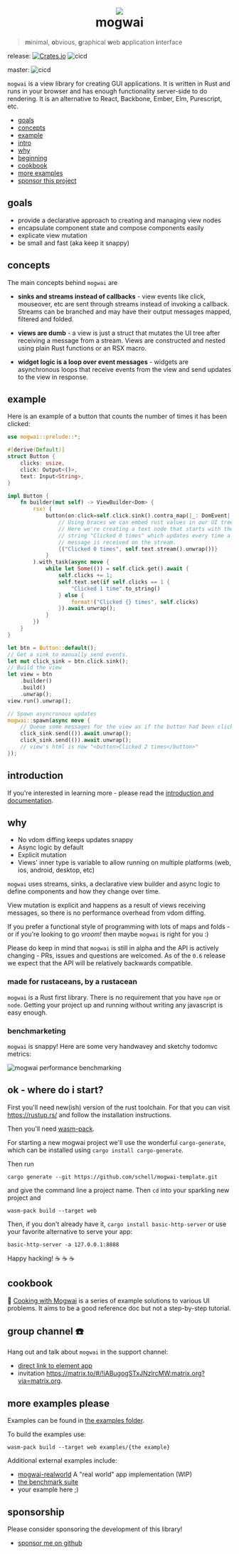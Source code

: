 <div align="center">
  <h1>
      <img src="https://raw.githubusercontent.com/schell/mogwai/master/img/gizmo.svg" />
    <br />
    mogwai
  </h1>
</div>

> **m**inimal, **o**bvious, **g**raphical **w**eb **a**pplication **i**nterface

release: [![Crates.io][ci]][cl] ![cicd](https://github.com/schell/mogwai/workflows/cicd/badge.svg?branch=release)

master: ![cicd](https://github.com/schell/mogwai/workflows/cicd/badge.svg?branch=master)

[ci]: https://img.shields.io/crates/v/mogwai.svg
[cl]: https://crates.io/crates/mogwai/

`mogwai` is a view library for creating GUI applications.
It is written in Rust and runs in your browser and has enough functionality server-side
to do rendering. It is an alternative to React, Backbone, Ember, Elm, Purescript, etc.

- [goals](#goals)
- [concepts](#concepts)
- [example](#example)
- [intro](#introduction)
- [why](#why)
- [beginning](#ok---where-do-i-start)
- [cookbook](#cookbook)
- [more examples](#more-examples)
- [sponsor this project](#sponsorship)

## goals

* provide a declarative approach to creating and managing view nodes
* encapsulate component state and compose components easily
* explicate view mutation
* be small and fast (aka keep it snappy)

## concepts
The main concepts behind `mogwai` are

* **sinks and streams instead of callbacks** - view events like click, mouseover, etc are sent
  through streams instead of invoking a callback. Streams can be branched and may have their
  output messages mapped, filtered and folded.

* **views are dumb** - a view is just a struct that mutates the UI tree after
  receiving a message from a stream.
  Views are constructed and nested using plain Rust functions or an RSX macro.

* **widget logic is a loop over event messages** - widgets are
  asynchronous loops that receive events from the view and send updates
  to the view in response.

## example
Here is an example of a button that counts the number of times it has been clicked:

```rust
use mogwai::prelude::*;

#[derive(Default)]
struct Button {
    clicks: usize,
    click: Output<()>,
    text: Input<String>,
}

impl Button {
    fn builder(mut self) -> ViewBuilder<Dom> {
        rsx! (
            button(on:click=self.click.sink().contra_map(|_: DomEvent| ())) {
                // Using braces we can embed rust values in our UI tree.
                // Here we're creating a text node that starts with the
                // string "Clicked 0 times" which updates every time a
                // message is received on the stream.
                {("Clicked 0 times", self.text.stream().unwrap())}
            }
        ).with_task(async move {
            while let Some(()) = self.click.get().await {
                self.clicks += 1;
                self.text.set(if self.clicks == 1 {
                    "Clicked 1 time".to_string()
                } else {
                    format!("Clicked {} times", self.clicks)
                }).await.unwrap();
            }
        })
    }
}

let btn = Button::default();
// Get a sink to manually send events.
let mut click_sink = btn.click.sink();
// Build the view
let view = btn
    .builder()
    .build()
    .unwrap();
view.run().unwrap();

// Spawn asyncronous updates
mogwai::spawn(async move {
    // Queue some messages for the view as if the button had been clicked:
    click_sink.send(()).await.unwrap();
    click_sink.send(()).await.unwrap();
    // view's html is now "<button>Clicked 2 times</button>"
});
```

## introduction
If you're interested in learning more - please read the [introduction and
documentation](https://docs.rs/mogwai/).

## why
* No vdom diffing keeps updates snappy
* Async logic by default
* Explicit mutation
* Views' inner type is variable to allow running on multiple platforms
  (web, ios, android, desktop, etc)

`mogwai` uses streams, sinks, a declarative view builder and async
logic to define components and how they change over time.

View mutation is explicit and happens as a result of views receiving messages, so there
is no performance overhead from vdom diffing.

If you prefer a functional style of programming with lots of maps and folds -
or if you're looking to go _vroom!_ then maybe `mogwai` is right for you :)

Please do keep in mind that `mogwai` is still in alpha and the API is actively
changing - PRs, issues and questions are welcomed. As of the `0.6` release we
expect that the API will be relatively backwards compatible.

### made for rustaceans, by a rustacean
`mogwai` is a Rust first library. There is no requirement that you have `npm` or
`node`. Getting your project up and running without writing any javascript is easy
enough.

### benchmarketing
`mogwai` is snappy! Here are some very handwavey and sketchy todomvc metrics:

![mogwai performance benchmarking](img/perf.png)

## ok - where do i start?
First you'll need new(ish) version of the rust toolchain. For that you can visit
https://rustup.rs/ and follow the installation instructions.

Then you'll need [wasm-pack](https://rustwasm.github.io/wasm-pack/installer/).

For starting a new mogwai project we'll use the wonderful `cargo-generate`, which
can be installed using `cargo install cargo-generate`.

Then run
```shell
cargo generate --git https://github.com/schell/mogwai-template.git
```
and give the command line a project name. Then `cd` into your sparkling new
project and
```shell
wasm-pack build --target web
```
Then, if you don't already have it, `cargo install basic-http-server` or use your
favorite alternative to serve your app:
```shell
basic-http-server -a 127.0.0.1:8888
```
Happy hacking! :coffee: :coffee: :coffee:

## cookbook
:green_book: [Cooking with Mogwai](https://zyghost.com/guides/mogwai-cookbook/index.html) is a series
of example solutions to various UI problems. It aims to be a good reference doc but not a step-by-step tutorial.

## group channel :phone:
Hang out and talk about `mogwai` in the support channel:

* [direct link to element app](https://app.element.io/#/room/#mogwai:matrix.org)
* invitation https://matrix.to/#/!iABugogSTxJNzlrcMW:matrix.org?via=matrix.org.

## more examples please
Examples can be found in [the examples folder](https://github.com/schell/mogwai/blob/master/examples/).

To build the examples use:
```shell
wasm-pack build --target web examples/{the example}
```

Additional external examples include:
- [mogwai-realworld](https://github.com/schell/mogwai-realworld/) A "real world" app implementation (WIP)
- [the benchmark suite](https://github.com/schell/todo-mvc-bench/)
- your example here ;)

## sponsorship
Please consider sponsoring the development of this library!

* [sponsor me on github](https://github.com/sponsors/schell/)
